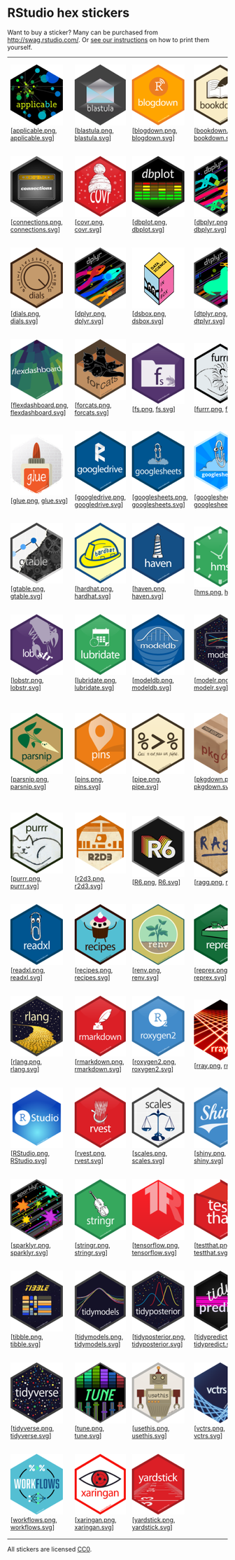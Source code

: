 
# RStudio hex stickers

Want to buy a sticker? Many can be purchased from
<http://swag.rstudio.com/>. Or [see our instructions](./stickermule.md)
on how to print them yourself.

<table>

<tr>

<td>

<img alt="Logo for applicable" src="thumbs/applicable.png" width="120" height="139"><br />\[<a href="PNG/applicable.png">applicable.png</a>,
<a href="SVG/applicable.svg">applicable.svg</a>\]

</td>

<td>

<img alt="Logo for blastula" src="thumbs/blastula.png" width="120" height="139"><br />\[<a href="PNG/blastula.png">blastula.png</a>,
<a href="SVG/blastula.svg">blastula.svg</a>\]

</td>

<td>

<img alt="Logo for blogdown" src="thumbs/blogdown.png" width="120" height="139"><br />\[<a href="PNG/blogdown.png">blogdown.png</a>,
<a href="SVG/blogdown.svg">blogdown.svg</a>\]

</td>

<td>

<img alt="Logo for bookdown" src="thumbs/bookdown.png" width="120" height="139"><br />\[<a href="PNG/bookdown.png">bookdown.png</a>,
<a href="SVG/bookdown.svg">bookdown.svg</a>\]

</td>

<td>

<img alt="Logo for broom" src="thumbs/broom.png" width="120" height="139"><br />\[<a href="PNG/broom.png">broom.png</a>,
<a href="SVG/broom.svg">broom.svg</a>\]

</td>

</tr>

<tr>

<td>

<img alt="Logo for connections" src="thumbs/connections.png" width="120" height="139"><br />\[<a href="PNG/connections.png">connections.png</a>,
<a href="SVG/connections.svg">connections.svg</a>\]

</td>

<td>

<img alt="Logo for covr" src="thumbs/covr.png" width="120" height="139"><br />\[<a href="PNG/covr.png">covr.png</a>,
<a href="SVG/covr.svg">covr.svg</a>\]

</td>

<td>

<img alt="Logo for dbplot" src="thumbs/dbplot.png" width="120" height="139"><br />\[<a href="PNG/dbplot.png">dbplot.png</a>,
<a href="SVG/dbplot.svg">dbplot.svg</a>\]

</td>

<td>

<img alt="Logo for dbplyr" src="thumbs/dbplyr.png" width="120" height="139"><br />\[<a href="PNG/dbplyr.png">dbplyr.png</a>,
<a href="SVG/dbplyr.svg">dbplyr.svg</a>\]

</td>

<td>

<img alt="Logo for devtools" src="thumbs/devtools.png" width="120" height="139"><br />\[<a href="PNG/devtools.png">devtools.png</a>,
<a href="SVG/devtools.svg">devtools.svg</a>\]

</td>

</tr>

<tr>

<td>

<img alt="Logo for dials" src="thumbs/dials.png" width="120" height="139"><br />\[<a href="PNG/dials.png">dials.png</a>,
<a href="SVG/dials.svg">dials.svg</a>\]

</td>

<td>

<img alt="Logo for dplyr" src="thumbs/dplyr.png" width="120" height="139"><br />\[<a href="PNG/dplyr.png">dplyr.png</a>,
<a href="SVG/dplyr.svg">dplyr.svg</a>\]

</td>

<td>

<img alt="Logo for dsbox" src="thumbs/dsbox.png" width="120" height="139"><br />\[<a href="PNG/dsbox.png">dsbox.png</a>,
<a href="SVG/dsbox.svg">dsbox.svg</a>\]

</td>

<td>

<img alt="Logo for dtplyr" src="thumbs/dtplyr.png" width="120" height="139"><br />\[<a href="PNG/dtplyr.png">dtplyr.png</a>,
<a href="SVG/dtplyr.svg">dtplyr.svg</a>\]

</td>

<td>

<img alt="Logo for feather" src="thumbs/feather.png" width="120" height="139"><br />\[<a href="PNG/feather.png">feather.png</a>,
<a href="SVG/feather.svg">feather.svg</a>\]

</td>

</tr>

<tr>

<td>

<img alt="Logo for flexdashboard" src="thumbs/flexdashboard.png" width="120" height="139"><br />\[<a href="PNG/flexdashboard.png">flexdashboard.png</a>,
<a href="SVG/flexdashboard.svg">flexdashboard.svg</a>\]

</td>

<td>

<img alt="Logo for forcats" src="thumbs/forcats.png" width="120" height="139"><br />\[<a href="PNG/forcats.png">forcats.png</a>,
<a href="SVG/forcats.svg">forcats.svg</a>\]

</td>

<td>

<img alt="Logo for fs" src="thumbs/fs.png" width="120" height="139"><br />\[<a href="PNG/fs.png">fs.png</a>,
<a href="SVG/fs.svg">fs.svg</a>\]

</td>

<td>

<img alt="Logo for furrr" src="thumbs/furrr.png" width="120" height="139"><br />\[<a href="PNG/furrr.png">furrr.png</a>,
<a href="SVG/furrr.svg">furrr.svg</a>\]

</td>

<td>

<img alt="Logo for ggplot2" src="thumbs/ggplot2.png" width="120" height="139"><br />\[<a href="PNG/ggplot2.png">ggplot2.png</a>,
<a href="SVG/ggplot2.svg">ggplot2.svg</a>\]

</td>

</tr>

<tr>

<td>

<img alt="Logo for glue" src="thumbs/glue.png" width="120" height="139"><br />\[<a href="PNG/glue.png">glue.png</a>,
<a href="SVG/glue.svg">glue.svg</a>\]

</td>

<td>

<img alt="Logo for googledrive" src="thumbs/googledrive.png" width="120" height="139"><br />\[<a href="PNG/googledrive.png">googledrive.png</a>,
<a href="SVG/googledrive.svg">googledrive.svg</a>\]

</td>

<td>

<img alt="Logo for googlesheets" src="thumbs/googlesheets.png" width="120" height="139"><br />\[<a href="PNG/googlesheets.png">googlesheets.png</a>,
<a href="SVG/googlesheets.svg">googlesheets.svg</a>\]

</td>

<td>

<img alt="Logo for googlesheets4" src="thumbs/googlesheets4.png" width="120" height="139"><br />\[<a href="PNG/googlesheets4.png">googlesheets4.png</a>,
<a href="SVG/googlesheets4.svg">googlesheets4.svg</a>\]

</td>

<td>

<img alt="Logo for gt" src="thumbs/gt.png" width="120" height="139"><br />\[<a href="PNG/gt.png">gt.png</a>,
<a href="SVG/gt.svg">gt.svg</a>\]

</td>

</tr>

<tr>

<td>

<img alt="Logo for gtable" src="thumbs/gtable.png" width="120" height="139"><br />\[<a href="PNG/gtable.png">gtable.png</a>,
<a href="SVG/gtable.svg">gtable.svg</a>\]

</td>

<td>

<img alt="Logo for hardhat" src="thumbs/hardhat.png" width="120" height="139"><br />\[<a href="PNG/hardhat.png">hardhat.png</a>,
<a href="SVG/hardhat.svg">hardhat.svg</a>\]

</td>

<td>

<img alt="Logo for haven" src="thumbs/haven.png" width="120" height="139"><br />\[<a href="PNG/haven.png">haven.png</a>,
<a href="SVG/haven.svg">haven.svg</a>\]

</td>

<td>

<img alt="Logo for hms" src="thumbs/hms.png" width="120" height="139"><br />\[<a href="PNG/hms.png">hms.png</a>,
<a href="SVG/hms.svg">hms.svg</a>\]

</td>

<td>

<img alt="Logo for knitr" src="thumbs/knitr.png" width="120" height="139"><br />\[<a href="PNG/knitr.png">knitr.png</a>,
<a href="SVG/knitr.svg">knitr.svg</a>\]

</td>

</tr>

<tr>

<td>

<img alt="Logo for lobstr" src="thumbs/lobstr.png" width="120" height="139"><br />\[<a href="PNG/lobstr.png">lobstr.png</a>,
<a href="SVG/lobstr.svg">lobstr.svg</a>\]

</td>

<td>

<img alt="Logo for lubridate" src="thumbs/lubridate.png" width="120" height="139"><br />\[<a href="PNG/lubridate.png">lubridate.png</a>,
<a href="SVG/lubridate.svg">lubridate.svg</a>\]

</td>

<td>

<img alt="Logo for modeldb" src="thumbs/modeldb.png" width="120" height="139"><br />\[<a href="PNG/modeldb.png">modeldb.png</a>,
<a href="SVG/modeldb.svg">modeldb.svg</a>\]

</td>

<td>

<img alt="Logo for modelr" src="thumbs/modelr.png" width="120" height="139"><br />\[<a href="PNG/modelr.png">modelr.png</a>,
<a href="SVG/modelr.svg">modelr.svg</a>\]

</td>

<td>

<img alt="Logo for pagedown" src="thumbs/pagedown.png" width="120" height="139"><br />\[<a href="PNG/pagedown.png">pagedown.png</a>,
<a href="SVG/pagedown.svg">pagedown.svg</a>\]

</td>

</tr>

<tr>

<td>

<img alt="Logo for parsnip" src="thumbs/parsnip.png" width="120" height="139"><br />\[<a href="PNG/parsnip.png">parsnip.png</a>,
<a href="SVG/parsnip.svg">parsnip.svg</a>\]

</td>

<td>

<img alt="Logo for pins" src="thumbs/pins.png" width="120" height="139"><br />\[<a href="PNG/pins.png">pins.png</a>,
<a href="SVG/pins.svg">pins.svg</a>\]

</td>

<td>

<img alt="Logo for pipe" src="thumbs/pipe.png" width="120" height="139"><br />\[<a href="PNG/pipe.png">pipe.png</a>,
<a href="SVG/pipe.svg">pipe.svg</a>\]

</td>

<td>

<img alt="Logo for pkgdown" src="thumbs/pkgdown.png" width="120" height="139"><br />\[<a href="PNG/pkgdown.png">pkgdown.png</a>,
<a href="SVG/pkgdown.svg">pkgdown.svg</a>\]

</td>

<td>

<img alt="Logo for plumber-female" src="thumbs/plumber-female.png" width="120" height="139"><br />\[<a href="PNG/plumber-female.png">plumber-female.png</a>,
<a href="SVG/plumber-female.svg">plumber-female.svg</a>\]

</td>

</tr>

<tr>

<td>

<img alt="Logo for purrr" src="thumbs/purrr.png" width="120" height="139"><br />\[<a href="PNG/purrr.png">purrr.png</a>,
<a href="SVG/purrr.svg">purrr.svg</a>\]

</td>

<td>

<img alt="Logo for r2d3" src="thumbs/r2d3.png" width="120" height="139"><br />\[<a href="PNG/r2d3.png">r2d3.png</a>,
<a href="SVG/r2d3.svg">r2d3.svg</a>\]

</td>

<td>

<img alt="Logo for R6" src="thumbs/R6.png" width="120" height="139"><br />\[<a href="PNG/R6.png">R6.png</a>,
<a href="SVG/R6.svg">R6.svg</a>\]

</td>

<td>

<img alt="Logo for ragg" src="thumbs/ragg.png" width="120" height="139"><br />\[<a href="PNG/ragg.png">ragg.png</a>,
<a href="SVG/ragg.svg">ragg.svg</a>\]

</td>

<td>

<img alt="Logo for readr" src="thumbs/readr.png" width="120" height="139"><br />\[<a href="PNG/readr.png">readr.png</a>,
<a href="SVG/readr.svg">readr.svg</a>\]

</td>

</tr>

<tr>

<td>

<img alt="Logo for readxl" src="thumbs/readxl.png" width="120" height="139"><br />\[<a href="PNG/readxl.png">readxl.png</a>,
<a href="SVG/readxl.svg">readxl.svg</a>\]

</td>

<td>

<img alt="Logo for recipes" src="thumbs/recipes.png" width="120" height="139"><br />\[<a href="PNG/recipes.png">recipes.png</a>,
<a href="SVG/recipes.svg">recipes.svg</a>\]

</td>

<td>

<img alt="Logo for renv" src="thumbs/renv.png" width="120" height="139"><br />\[<a href="PNG/renv.png">renv.png</a>,
<a href="SVG/renv.svg">renv.svg</a>\]

</td>

<td>

<img alt="Logo for reprex" src="thumbs/reprex.png" width="120" height="139"><br />\[<a href="PNG/reprex.png">reprex.png</a>,
<a href="SVG/reprex.svg">reprex.svg</a>\]

</td>

<td>

<img alt="Logo for reticulate" src="thumbs/reticulate.png" width="120" height="139"><br />\[<a href="PNG/reticulate.png">reticulate.png</a>,
<a href="SVG/reticulate.svg">reticulate.svg</a>\]

</td>

</tr>

<tr>

<td>

<img alt="Logo for rlang" src="thumbs/rlang.png" width="120" height="139"><br />\[<a href="PNG/rlang.png">rlang.png</a>,
<a href="SVG/rlang.svg">rlang.svg</a>\]

</td>

<td>

<img alt="Logo for rmarkdown" src="thumbs/rmarkdown.png" width="120" height="139"><br />\[<a href="PNG/rmarkdown.png">rmarkdown.png</a>,
<a href="SVG/rmarkdown.svg">rmarkdown.svg</a>\]

</td>

<td>

<img alt="Logo for roxygen2" src="thumbs/roxygen2.png" width="120" height="139"><br />\[<a href="PNG/roxygen2.png">roxygen2.png</a>,
<a href="SVG/roxygen2.svg">roxygen2.svg</a>\]

</td>

<td>

<img alt="Logo for rray" src="thumbs/rray.png" width="120" height="139"><br />\[<a href="PNG/rray.png">rray.png</a>,
<a href="SVG/rray.svg">rray.svg</a>\]

</td>

<td>

<img alt="Logo for rsample" src="thumbs/rsample.png" width="120" height="139"><br />\[<a href="PNG/rsample.png">rsample.png</a>,
<a href="SVG/rsample.svg">rsample.svg</a>\]

</td>

</tr>

<tr>

<td>

<img alt="Logo for RStudio" src="thumbs/RStudio.png" width="120" height="139"><br />\[<a href="PNG/RStudio.png">RStudio.png</a>,
<a href="SVG/RStudio.svg">RStudio.svg</a>\]

</td>

<td>

<img alt="Logo for rvest" src="thumbs/rvest.png" width="120" height="139"><br />\[<a href="PNG/rvest.png">rvest.png</a>,
<a href="SVG/rvest.svg">rvest.svg</a>\]

</td>

<td>

<img alt="Logo for scales" src="thumbs/scales.png" width="120" height="139"><br />\[<a href="PNG/scales.png">scales.png</a>,
<a href="SVG/scales.svg">scales.svg</a>\]

</td>

<td>

<img alt="Logo for shiny" src="thumbs/shiny.png" width="120" height="139"><br />\[<a href="PNG/shiny.png">shiny.png</a>,
<a href="SVG/shiny.svg">shiny.svg</a>\]

</td>

<td>

<img alt="Logo for sloop" src="thumbs/sloop.png" width="120" height="139"><br />\[<a href="PNG/sloop.png">sloop.png</a>,
<a href="SVG/sloop.svg">sloop.svg</a>\]

</td>

</tr>

<tr>

<td>

<img alt="Logo for sparklyr" src="thumbs/sparklyr.png" width="120" height="139"><br />\[<a href="PNG/sparklyr.png">sparklyr.png</a>,
<a href="SVG/sparklyr.svg">sparklyr.svg</a>\]

</td>

<td>

<img alt="Logo for stringr" src="thumbs/stringr.png" width="120" height="139"><br />\[<a href="PNG/stringr.png">stringr.png</a>,
<a href="SVG/stringr.svg">stringr.svg</a>\]

</td>

<td>

<img alt="Logo for tensorflow" src="thumbs/tensorflow.png" width="120" height="139"><br />\[<a href="PNG/tensorflow.png">tensorflow.png</a>,
<a href="SVG/tensorflow.svg">tensorflow.svg</a>\]

</td>

<td>

<img alt="Logo for testthat" src="thumbs/testthat.png" width="120" height="139"><br />\[<a href="PNG/testthat.png">testthat.png</a>,
<a href="SVG/testthat.svg">testthat.svg</a>\]

</td>

<td>

<img alt="Logo for textrecipes" src="thumbs/textrecipes.png" width="120" height="139"><br />\[<a href="PNG/textrecipes.png">textrecipes.png</a>,
<a href="SVG/textrecipes.svg">textrecipes.svg</a>\]

</td>

</tr>

<tr>

<td>

<img alt="Logo for tibble" src="thumbs/tibble.png" width="120" height="139"><br />\[<a href="PNG/tibble.png">tibble.png</a>,
<a href="SVG/tibble.svg">tibble.svg</a>\]

</td>

<td>

<img alt="Logo for tidymodels" src="thumbs/tidymodels.png" width="120" height="139"><br />\[<a href="PNG/tidymodels.png">tidymodels.png</a>,
<a href="SVG/tidymodels.svg">tidymodels.svg</a>\]

</td>

<td>

<img alt="Logo for tidyposterior" src="thumbs/tidyposterior.png" width="120" height="139"><br />\[<a href="PNG/tidyposterior.png">tidyposterior.png</a>,
<a href="SVG/tidyposterior.svg">tidyposterior.svg</a>\]

</td>

<td>

<img alt="Logo for tidypredict" src="thumbs/tidypredict.png" width="120" height="139"><br />\[<a href="PNG/tidypredict.png">tidypredict.png</a>,
<a href="SVG/tidypredict.svg">tidypredict.svg</a>\]

</td>

<td>

<img alt="Logo for tidyr" src="thumbs/tidyr.png" width="120" height="139"><br />\[<a href="PNG/tidyr.png">tidyr.png</a>,
<a href="SVG/tidyr.svg">tidyr.svg</a>\]

</td>

</tr>

<tr>

<td>

<img alt="Logo for tidyverse" src="thumbs/tidyverse.png" width="120" height="139"><br />\[<a href="PNG/tidyverse.png">tidyverse.png</a>,
<a href="SVG/tidyverse.svg">tidyverse.svg</a>\]

</td>

<td>

<img alt="Logo for tune" src="thumbs/tune.png" width="120" height="139"><br />\[<a href="PNG/tune.png">tune.png</a>,
<a href="SVG/tune.svg">tune.svg</a>\]

</td>

<td>

<img alt="Logo for usethis" src="thumbs/usethis.png" width="120" height="139"><br />\[<a href="PNG/usethis.png">usethis.png</a>,
<a href="SVG/usethis.svg">usethis.svg</a>\]

</td>

<td>

<img alt="Logo for vctrs" src="thumbs/vctrs.png" width="120" height="139"><br />\[<a href="PNG/vctrs.png">vctrs.png</a>,
<a href="SVG/vctrs.svg">vctrs.svg</a>\]

</td>

<td>

<img alt="Logo for withr" src="thumbs/withr.png" width="120" height="139"><br />\[<a href="PNG/withr.png">withr.png</a>,
<a href="SVG/withr.svg">withr.svg</a>\]

</td>

</tr>

<tr>

<td>

<img alt="Logo for workflows" src="thumbs/workflows.png" width="120" height="139"><br />\[<a href="PNG/workflows.png">workflows.png</a>,
<a href="SVG/workflows.svg">workflows.svg</a>\]

</td>

<td>

<img alt="Logo for xaringan" src="thumbs/xaringan.png" width="120" height="139"><br />\[<a href="PNG/xaringan.png">xaringan.png</a>,
<a href="SVG/xaringan.svg">xaringan.svg</a>\]

</td>

<td>

<img alt="Logo for yardstick" src="thumbs/yardstick.png" width="120" height="139"><br />\[<a href="PNG/yardstick.png">yardstick.png</a>,
<a href="SVG/yardstick.svg">yardstick.svg</a>\]

</td>

</tr>

</table>

All stickers are licensed [CC0](LICENSE.md).
